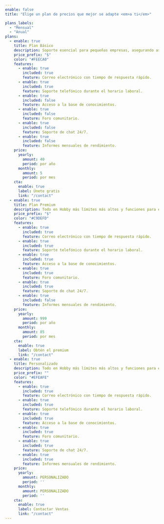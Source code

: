 ```yaml
---
enable: false
title: "Elige un plan de precios que mejor se adapte <em>a ti</em>"

plans_labels:
  - "Mensual"
  - "Anual"
plans:
  - enable: true
    title: Plan Básico
    description: Soporte esencial para pequeñas empresas, asegurando asistencia oportuna.
    price_prefix: "$"
    color: "#FEECA0"
    features:
      - enable: true
        included: true
        feature: Correo electrónico con tiempo de respuesta rápido.
      - enable: true
        included: true
        feature: Soporte telefónico durante el horario laboral.
      - enable: true
        included: false
        feature: Acceso a la base de conocimientos.
      - enable: true
        included: false
        feature: Foro comunitario.
      - enable: true
        included: false
        feature: Soporte de chat 24/7.
      - enable: true
        included: false
        feature: Informes mensuales de rendimiento.
    price:
      yearly:
        amount: 40
        period: por año
      monthly:
        amount: 5
        period: por mes
    cta:
      enable: true
      label: Únete gratis
      link: "/contact"
  - enable: true
    title: Plan Premium
    description: Todo en Hobby más límites más altos y funciones para equipos.
    price_prefix: "$"
    color: "#C9DEFD"
    features:
      - enable: true
        included: true
        feature: Correo electrónico con tiempo de respuesta rápido.
      - enable: true
        included: true
        feature: Soporte telefónico durante el horario laboral.
      - enable: true
        included: true
        feature: Acceso a la base de conocimientos.
      - enable: true
        included: true
        feature: Foro comunitario.
      - enable: true
        included: true
        feature: Soporte de chat 24/7.
      - enable: true
        included: false
        feature: Informes mensuales de rendimiento.
    price:
      yearly:
        amount: 999
        period: por año
      monthly:
        amount: 85
        period: por mes
    cta:
      enable: true
      label: Obtén el premium
      link: "/contact"
  - enable: true
    title: Personalizado
    description: Todo en Hobby más límites más altos y funciones para equipos.
    price_prefix: ""
    color: "#EFEAFE"
    features:
      - enable: true
        included: true
        feature: Correo electrónico con tiempo de respuesta rápido.
      - enable: true
        included: true
        feature: Soporte telefónico durante el horario laboral.
      - enable: true
        included: true
        feature: Acceso a la base de conocimientos.
      - enable: true
        included: true
        feature: Foro comunitario.
      - enable: true
        included: true
        feature: Soporte de chat 24/7.
      - enable: true
        included: true
        feature: Informes mensuales de rendimiento.
    price:
      yearly:
        amount: PERSONALIZADO
        period: ''
      monthly:
        amount: PERSONALIZADO
        period: ''
    cta:
      enable: true
      label: Contactar Ventas
      link: "/contact"
---
```

